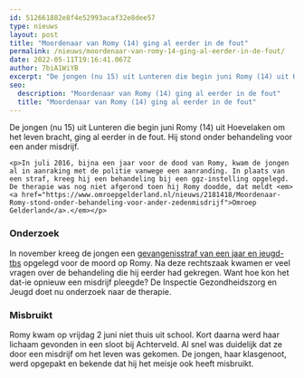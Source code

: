 ```yaml
---
id: 512661882e8f4e52993acaf32e8dee57
type: nieuws
layout: post
title: "Moordenaar van Romy (14) ging al eerder in de fout"
permalink: /nieuws/moordenaar-van-romy-14-ging-al-eerder-in-de-fout/
date: 2022-05-11T19:16:41.067Z
author: 7biA1WiYB
excerpt: "De jongen (nu 15) uit Lunteren die begin juni Romy (14) uit Hoevelaken om het leven bracht, ging al eerder in de fout. Hij stond onder behandeling voor een ander misdrijf.  "
seo:
  description: "Moordenaar van Romy (14) ging al eerder in de fout"
  title: "Moordenaar van Romy (14) ging al eerder in de fout"
---
```

De jongen (nu 15) uit Lunteren die begin juni Romy (14) uit Hoevelaken om het leven bracht, ging al eerder in de fout. Hij stond onder behandeling voor een ander misdrijf.  

    <p>In juli 2016, bijna een jaar voor de dood van Romy, kwam de jongen al in aanraking met de politie vanwege een aanranding. In plaats van een straf, kreeg hij een behandeling bij een ggz-instelling opgelegd. De therapie was nog niet afgerond toen hij Romy doodde, dat meldt <em><a href="https://www.omroepgelderland.nl/nieuws/2181418/Moordenaar-Romy-stond-onder-behandeling-voor-ander-zedenmisdrijf">Omroep Gelderland</a>.</em></p>
<h3>Onderzoek</h3>
<p>In november kreeg de jongen een <a href="https://7dagen.netlify.app/nieuws/straf-voor-jongen-14-die-romy-14-doodde">gevangenisstraf van een jaar en jeugd-tbs</a> opgelegd voor de moord op Romy. Na deze rechtszaak kwamen er veel vragen over de behandeling die hij eerder had gekregen. Want hoe kon het dat-ie opnieuw een misdrijf pleegde? De Inspectie Gezondheidszorg en Jeugd doet nu onderzoek naar de therapie.</p>
<h3>Misbruikt</h3>
<p>Romy kwam op vrijdag 2 juni niet thuis uit school. Kort daarna werd haar lichaam gevonden in een sloot bij Achterveld. Al snel was duidelijk dat ze door een misdrijf om het leven was gekomen. De jongen, haar klasgenoot, werd opgepakt en bekende dat hij het meisje ook heeft misbruikt.</p>  
